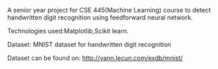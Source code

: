 A senior year project for CSE 445(Machine Learning) course to detect handwritten digit recognition using feedforward neural network.

Technologies used:Matplotlib,Scikit learn.

Dataset: MNIST dataset for handwritten digit recognition

Dataset can be found on: http://yann.lecun.com/exdb/mnist/
